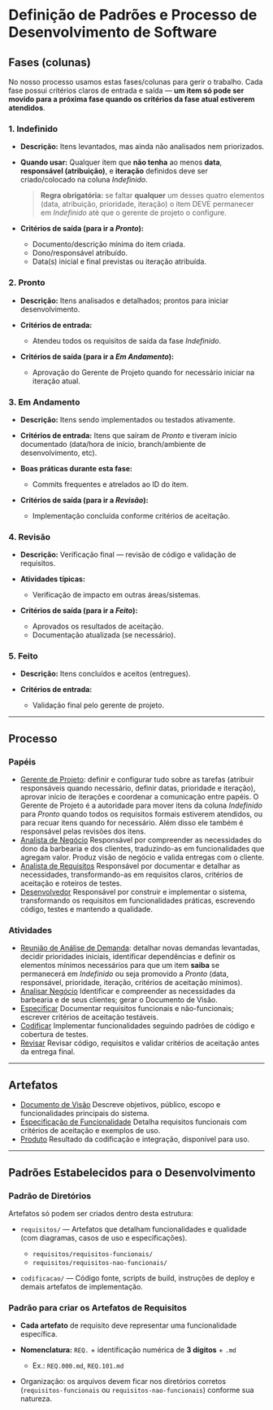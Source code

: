 # Definição de Padrões e Processo de Desenvolvimento de Software

## Fases (colunas)

No nosso processo usamos estas fases/colunas para gerir o trabalho. Cada fase possui critérios claros de entrada e saída — **um item só pode ser movido para a próxima fase quando os critérios da fase atual estiverem atendidos**.

### 1. Indefinido

* **Descrição:** Itens levantados, mas ainda não analisados nem priorizados.
* **Quando usar:** Qualquer item que **não tenha** ao menos **data**, **responsável (atribuição)**, e **iteração** definidos deve ser criado/colocado na coluna *Indefinido*.

  > **Regra obrigatória:** se faltar **qualquer** um desses quatro elementos (data, atribuição, prioridade, iteração) o item DEVE permanecer em *Indefinido* até que o gerente de projeto o configure.
* **Critérios de saída (para ir a *Pronto*):**

  * Documento/descrição mínima do item criada.
  * Dono/responsável atribuído.
  * Data(s) inicial e final previstas ou iteração atribuída.

### 2. Pronto

* **Descrição:** Itens analisados e detalhados; prontos para iniciar desenvolvimento.
* **Critérios de entrada:**

  * Atendeu todos os requisitos de saída da fase *Indefinido*.
* **Critérios de saída (para ir a *Em Andamento*):**

  * Aprovação do Gerente de Projeto quando for necessário iniciar na iteração atual.

### 3. Em Andamento

* **Descrição:** Itens sendo implementados ou testados ativamente.
* **Critérios de entrada:** Itens que saíram de *Pronto* e tiveram início documentado (data/hora de início, branch/ambiente de desenvolvimento, etc).
* **Boas práticas durante esta fase:**

  * Commits frequentes e atrelados ao ID do item.

* **Critérios de saída (para ir a *Revisão*):**

  * Implementação concluída conforme critérios de aceitação.

### 4. Revisão

* **Descrição:** Verificação final — revisão de código e validação de requisitos.
* **Atividades típicas:**

  * Verificação de impacto em outras áreas/sistemas.

* **Critérios de saída (para ir a *Feito*):**

  * Aprovados os resultados de aceitação.
  * Documentação atualizada (se necessário).

### 5. Feito

* **Descrição:** Itens concluídos e aceitos (entregues).
* **Critérios de entrada:**

  * Validação final pelo gerente de projeto.
---

## Processo

### Papéis

* [Gerente de Projeto](papeis.md#gerente-de-projeto): definir e configurar tudo sobre as tarefas (atribuir responsáveis quando necessário, definir datas, prioridade e iteração), aprovar início de iterações e coordenar a comunicação entre papéis. O Gerente de Projeto é a autoridade para mover itens da coluna *Indefinido* para *Pronto* quando todos os requisitos formais estiverem atendidos, ou para recuar itens quando for necessário. Além disso ele também é responsável pelas revisões dos itens.
* [Analista de Negócio](papeis.md#analista-de-negocio)
  Responsável por compreender as necessidades do dono da barbearia e dos clientes, traduzindo-as em funcionalidades que agregam valor. Produz visão de negócio e valida entregas com o cliente.
* [Analista de Requisitos](papeis.md#analista-de-requisitos)
  Responsável por documentar e detalhar as necessidades, transformando-as em requisitos claros, critérios de aceitação e roteiros de testes.
* [Desenvolvedor](papeis.md#desenvolvedor)
  Responsável por construir e implementar o sistema, transformando os requisitos em funcionalidades práticas, escrevendo código, testes e mantendo a qualidade.

### Atividades

* [Reunião de Análise de Demanda](atividades.md#5-reuniao-de-analise-de-demanda): detalhar novas demandas levantadas, decidir prioridades iniciais, identificar dependências e definir os elementos mínimos necessários para que um item **saiba** se permanecerá em *Indefinido* ou seja promovido a *Pronto* (data, responsável, prioridade, iteração, critérios de aceitação mínimos).
* [Analisar Negócio](atividades.md#1-analisar-negocio)
  Identificar e compreender as necessidades da barbearia e de seus clientes; gerar o Documento de Visão.
* [Especificar](atividades.md#2-especificar-funcionalidades)
  Documentar requisitos funcionais e não-funcionais; escrever critérios de aceitação testáveis.
* [Codificar](atividades.md#3-codificar)
  Implementar funcionalidades seguindo padrões de código e cobertura de testes.
* [Revisar](atividades.md#4-revisar)
  Revisar código, requisitos e validar critérios de aceitação antes da entrega final.


---

## Artefatos

* [Documento de Visão](artefatos.md#1-documento-de-visao)
  Descreve objetivos, público, escopo e funcionalidades principais do sistema.
* [Especificação de Funcionalidade](artefatos.md#2-especificacao-de-funcionalidade)
  Detalha requisitos funcionais com critérios de aceitação e exemplos de uso.
* [Produto](artefatos.md#3-produto)
  Resultado da codificação e integração, disponível para uso.

---

## Padrões Estabelecidos para o Desenvolvimento

### Padrão de Diretórios

Artefatos só podem ser criados dentro desta estrutura:

* `requisitos/` — Artefatos que detalham funcionalidades e qualidade (com diagramas, casos de uso e especificações).

  * `requisitos/requisitos-funcionais/`
  * `requisitos/requisitos-nao-funcionais/`
* `codificacao/` — Código fonte, scripts de build, instruções de deploy e demais artefatos de implementação.

### Padrão para criar os Artefatos de Requisitos

* **Cada artefato** de requisito deve representar uma funcionalidade específica.
* **Nomenclatura:** `REQ.` + identificação numérica de **3 dígitos** + `.md`

  * Ex.: `REQ.000.md`, `REQ.101.md`

* Organização: os arquivos devem ficar nos diretórios corretos (`requisitos-funcionais` ou `requisitos-nao-funcionais`) conforme sua natureza.
